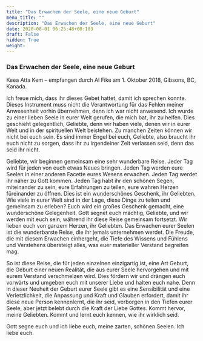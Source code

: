 ```yaml
---
title: "Das Erwachen der Seele, eine neue Geburt"
menu_title: ""
description: "Das Erwachen der Seele, eine neue Geburt"
date: 2020-08-01 06:25:48+00:183
draft: False
hidden: True
weight:
---
```

### Das Erwachen der Seele, eine neue Geburt

Keea Atta Kem – empfangen durch Al Fike am 1. Oktober 2018, Gibsons, BC, Kanada.

Ich freue mich, dass ihr dieses Gebet hattet, damit ich sprechen konnte. Dieses Instrument muss nicht die Verantwortung für das Fehlen meiner Anwesenheit vorhin übernehmen, denn ich war nicht anwesend. Ich wurde zu einer lieben Seele in eurer Welt gerufen, die mich bat, ihr zu helfen. Dies geschieht gelegentlich, Geliebte, denn wir haben viele, denen wir in eurer Welt und in der spirituellen Welt beistehen. Zu manchen Zeiten können wir nicht bei euch sein. Es sind immer Engel bei euch, Geliebte, also braucht ihr euch nicht zu sorgen, dass ihr zu irgendeiner Zeit verlassen seid, denn das seid ihr nicht.

Geliebte, wir beginnen gemeinsam eine sehr wunderbare Reise. Jeder Tag wird für jeden von euch etwas Neues bringen. Jeden Tag werden eure Seelen in einer anderen Facette eures Wesens erwachen. Jeden Tag werdet ihr näher zu Gott kommen. Jeden Tag habt ihr den schönen Segen, miteinander zu sein, eure Erfahrungen zu teilen, eure wahren Herzen füreinander zu öffnen. Dies ist ein wunderschönes Geschenk, ihr Geliebten. Wie viele in eurer Welt sind in der Lage, diese Dinge zu teilen und gemeinsam zu erleben? Euch wird ein großes Geschenk gemacht, eine wunderschöne Gelegenheit. Gott segnet euch mächtig, Geliebte, und wir werden mit euch sein, während ihr diese Reise gemeinsam fortsetzt. Wir lieben euch von ganzem Herzen, ihr Geliebten. Das Erwachen eurer Seelen ist die wunderbarste Reise, die ihr jemals unternehmen werdet. Die Freude, die mit diesem Erwachen einhergeht, die Tiefe des Wissens und Fühlens und Verstehens übersteigt alles, was euer materieller Verstand begreifen mag.

So ist diese Reise, die für jeden einzelnen einzigartig ist, eine Art Geburt, die Geburt einer neuen Realität, die aus eurer Seele hervorgehen und mit eurem Verstand verschmelzen wird. Dies fördern wir und drängen euch vorwärts und umgeben euch mit unserer Liebe und halten euch nahe. Denn in dieser Neuheit der Geburt eurer Seele gibt es eine Sensibilität und eine Verletzlichkeit, die Anpassung und Kraft und Glauben erfordert, damit ihr diese neue Person kennenlernt, die ihr seid, verborgen in den Tiefen eurer Seele, aber jetzt belebt durch die Kraft der Liebe Gottes. Kommt hervor, meine Geliebten. Kommt und lernt euch kennen, wie ihr wirklich seid.

Gott segne euch und ich liebe euch, meine zarten, schönen Seelen. Ich liebe euch.
